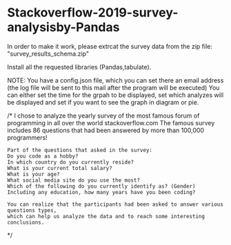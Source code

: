# Stackoverflow-2019-survey-analysisby-Pandas

In order to make it work, please extrcat the survey data from the zip file: "survey_results_schema.zip"


Install all the requested libraries (Pandas,tabulate).

NOTE: You have a config.json file, which you can set there an email address (the log file will be sent to this mail 
after the program will be executed)
You can either set the time for the grpah to be displayed, set which analyzes will be displayed and set if you want to see
the graph in diagram or pie.

  /*
    I chose to analyze the yearly survey of the most famous forum of programming in all over the world stackoverflow.com
    The famous survey includes 86 questions that had been answered by more than 100,000 programmers!

    Part of the questions that asked in the survey:
    Do you code as a hobby?
    In which country do you currently reside?
    What is your current total salary?
    What is your age?
    What social media site do you use the most?
    Which of the following do you currently identify as? (Gender)
    Including any education, how many years have you been coding?

    You can realize that the participants had been asked to answer various questions types,
    which can help us analyze the data and to reach some interesting conclusions.
  */
